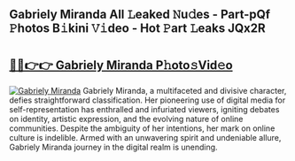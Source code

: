 ## Gabriely Miranda All 𝙻eaked 𝙽u𝚍es - Part-pQf 𝙿hotos B𝚒kini 𝚅𝚒deo - Hot 𝙿art 𝙻eaks JQx2R

# <h2><a href="http://ld35eq1.urlbe.top/?page=Gabriely+Miranda">🔗🔗👉👉 Gabriely Miranda P𝚑oto𝚜Vid𝚎o</a></h2>

[![Gabriely Miranda](https://i.imgur.com/eBuTRDB.gif)](http://ld35eq1.urlbe.top/?page=Gabriely+Miranda)
Gabriely Miranda, a multifaceted and divisive character, defies straightforward classification. Her pioneering use of digital media for self-representation has enthralled and infuriated viewers, igniting debates on identity, artistic expression, and the evolving nature of online communities. Despite the ambiguity of her intentions, her mark on online culture is indelible. Armed with an unwavering spirit and undeniable allure, Gabriely Miranda journey in the digital realm is unending.
